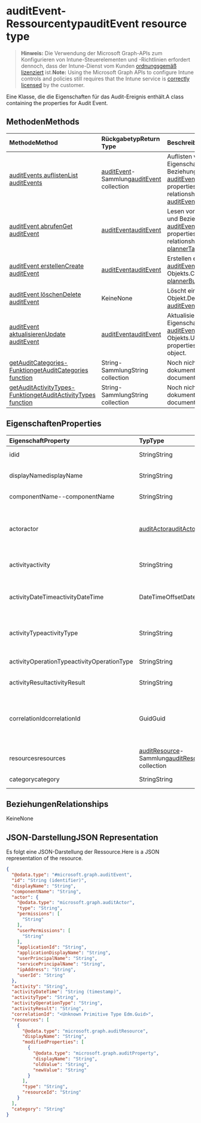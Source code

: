 # <a name="auditevent-resource-type"></a><span data-ttu-id="f915d-101">auditEvent-Ressourcentyp</span><span class="sxs-lookup"><span data-stu-id="f915d-101">auditEvent resource type</span></span>

> <span data-ttu-id="f915d-102">**Hinweis:** Die Verwendung der Microsoft Graph-APIs zum Konfigurieren von Intune-Steuerelementen und -Richtlinien erfordert dennoch, dass der Intune-Dienst vom Kunden [ordnungsgemäß lizenziert](https://go.microsoft.com/fwlink/?linkid=839381) ist.</span><span class="sxs-lookup"><span data-stu-id="f915d-102">**Note:** Using the Microsoft Graph APIs to configure Intune controls and policies still requires that the Intune service is [correctly licensed](https://go.microsoft.com/fwlink/?linkid=839381) by the customer.</span></span>

<span data-ttu-id="f915d-103">Eine Klasse, die die Eigenschaften für das Audit-Ereignis enthält.</span><span class="sxs-lookup"><span data-stu-id="f915d-103">A class containing the properties for Audit Event.</span></span>
## <a name="methods"></a><span data-ttu-id="f915d-104">Methoden</span><span class="sxs-lookup"><span data-stu-id="f915d-104">Methods</span></span>
|<span data-ttu-id="f915d-105">Methode</span><span class="sxs-lookup"><span data-stu-id="f915d-105">Method</span></span>|<span data-ttu-id="f915d-106">Rückgabetyp</span><span class="sxs-lookup"><span data-stu-id="f915d-106">Return Type</span></span>|<span data-ttu-id="f915d-107">Beschreibung</span><span class="sxs-lookup"><span data-stu-id="f915d-107">Description</span></span>|
|:---|:---|:---|
|[<span data-ttu-id="f915d-108">auditEvents auflisten</span><span class="sxs-lookup"><span data-stu-id="f915d-108">List auditEvents</span></span>](../api/intune_auditing_auditevent_list.md)|<span data-ttu-id="f915d-109">[auditEvent](../resources/intune_auditing_auditevent.md)-Sammlung</span><span class="sxs-lookup"><span data-stu-id="f915d-109">[auditEvent](../resources/intune_auditing_auditevent.md) collection</span></span>|<span data-ttu-id="f915d-110">Auflisten von Eigenschaften und Beziehungen der [auditEvent](../resources/intune_auditing_auditevent.md)-Objekte.</span><span class="sxs-lookup"><span data-stu-id="f915d-110">List properties and relationships of the [auditEvent](../resources/intune_auditing_auditevent.md) objects.</span></span>|
|[<span data-ttu-id="f915d-111">auditEvent abrufen</span><span class="sxs-lookup"><span data-stu-id="f915d-111">Get auditEvent</span></span>](../api/intune_auditing_auditevent_get.md)|[<span data-ttu-id="f915d-112">auditEvent</span><span class="sxs-lookup"><span data-stu-id="f915d-112">auditEvent</span></span>](../resources/intune_auditing_auditevent.md)|<span data-ttu-id="f915d-113">Lesen von Eigenschaften und Beziehungen des [auditEvent](../resources/intune_auditing_auditevent.md)-Objekts.</span><span class="sxs-lookup"><span data-stu-id="f915d-113">Read properties and relationships of [plannerTaskDetails](../resources/intune_auditing_auditevent.md) object.</span></span>|
|[<span data-ttu-id="f915d-114">auditEvent erstellen</span><span class="sxs-lookup"><span data-stu-id="f915d-114">Create auditEvent</span></span>](../api/intune_auditing_auditevent_create.md)|[<span data-ttu-id="f915d-115">auditEvent</span><span class="sxs-lookup"><span data-stu-id="f915d-115">auditEvent</span></span>](../resources/intune_auditing_auditevent.md)|<span data-ttu-id="f915d-116">Erstellen eines neuen [auditEvent](../resources/intune_auditing_auditevent.md)-Objekts.</span><span class="sxs-lookup"><span data-stu-id="f915d-116">Create a new [plannerBucket](../resources/intune_auditing_auditevent.md) object.</span></span>|
|[<span data-ttu-id="f915d-117">auditEvent löschen</span><span class="sxs-lookup"><span data-stu-id="f915d-117">Delete auditEvent</span></span>](../api/intune_auditing_auditevent_delete.md)|<span data-ttu-id="f915d-118">Keine</span><span class="sxs-lookup"><span data-stu-id="f915d-118">None</span></span>|<span data-ttu-id="f915d-119">Löscht ein [auditEvent](../resources/intune_auditing_auditevent.md)-Objekt.</span><span class="sxs-lookup"><span data-stu-id="f915d-119">Deletes a [auditEvent](../resources/intune_auditing_auditevent.md).</span></span>|
|[<span data-ttu-id="f915d-120">auditEvent aktualisieren</span><span class="sxs-lookup"><span data-stu-id="f915d-120">Update auditEvent</span></span>](../api/intune_auditing_auditevent_update.md)|[<span data-ttu-id="f915d-121">auditEvent</span><span class="sxs-lookup"><span data-stu-id="f915d-121">auditEvent</span></span>](../resources/intune_auditing_auditevent.md)|<span data-ttu-id="f915d-122">Aktualisieren der Eigenschaften eines [auditEvent](../resources/intune_auditing_auditevent.md)-Objekts.</span><span class="sxs-lookup"><span data-stu-id="f915d-122">Update the properties of a [calendar](../resources/intune_auditing_auditevent.md) object.</span></span>|
|[<span data-ttu-id="f915d-123">getAuditCategories-Funktion</span><span class="sxs-lookup"><span data-stu-id="f915d-123">getAuditCategories function</span></span>](../api/intune_auditing_auditevent_getauditcategories.md)|<span data-ttu-id="f915d-124">String-Sammlung</span><span class="sxs-lookup"><span data-stu-id="f915d-124">String collection</span></span>|<span data-ttu-id="f915d-125">Noch nicht dokumentiert</span><span class="sxs-lookup"><span data-stu-id="f915d-125">Not yet documented</span></span>|
|[<span data-ttu-id="f915d-126">getAuditActivityTypes-Funktion</span><span class="sxs-lookup"><span data-stu-id="f915d-126">getAuditActivityTypes function</span></span>](../api/intune_auditing_auditevent_getauditactivitytypes.md)|<span data-ttu-id="f915d-127">String-Sammlung</span><span class="sxs-lookup"><span data-stu-id="f915d-127">String collection</span></span>|<span data-ttu-id="f915d-128">Noch nicht dokumentiert</span><span class="sxs-lookup"><span data-stu-id="f915d-128">Not yet documented</span></span>|

## <a name="properties"></a><span data-ttu-id="f915d-129">Eigenschaften</span><span class="sxs-lookup"><span data-stu-id="f915d-129">Properties</span></span>
|<span data-ttu-id="f915d-130">Eigenschaft</span><span class="sxs-lookup"><span data-stu-id="f915d-130">Property</span></span>|<span data-ttu-id="f915d-131">Typ</span><span class="sxs-lookup"><span data-stu-id="f915d-131">Type</span></span>|<span data-ttu-id="f915d-132">Beschreibung</span><span class="sxs-lookup"><span data-stu-id="f915d-132">Description</span></span>|
|:---|:---|:---|
|<span data-ttu-id="f915d-133">id</span><span class="sxs-lookup"><span data-stu-id="f915d-133">id</span></span>|<span data-ttu-id="f915d-134">String</span><span class="sxs-lookup"><span data-stu-id="f915d-134">String</span></span>|<span data-ttu-id="f915d-135">Schlüssel der Entität.</span><span class="sxs-lookup"><span data-stu-id="f915d-135">Key of the setting.</span></span>|
|<span data-ttu-id="f915d-136">displayName</span><span class="sxs-lookup"><span data-stu-id="f915d-136">displayName</span></span>|<span data-ttu-id="f915d-137">String</span><span class="sxs-lookup"><span data-stu-id="f915d-137">String</span></span>|<span data-ttu-id="f915d-138">Anzeigename des Ereignisses</span><span class="sxs-lookup"><span data-stu-id="f915d-138">Event display name.</span></span>|
|<span data-ttu-id="f915d-139">componentName</span><span class="sxs-lookup"><span data-stu-id="f915d-139">--componentName</span></span>|<span data-ttu-id="f915d-140">String</span><span class="sxs-lookup"><span data-stu-id="f915d-140">String</span></span>|<span data-ttu-id="f915d-141">Komponentenname</span><span class="sxs-lookup"><span data-stu-id="f915d-141">Component name.</span></span>|
|<span data-ttu-id="f915d-142">actor</span><span class="sxs-lookup"><span data-stu-id="f915d-142">actor</span></span>|[<span data-ttu-id="f915d-143">auditActor</span><span class="sxs-lookup"><span data-stu-id="f915d-143">auditActor</span></span>](../resources/intune_auditing_auditactor.md)|<span data-ttu-id="f915d-144">AAD-Benutzer und -Anwendung, die dem Audit-Ereignis zugeordnet sind.</span><span class="sxs-lookup"><span data-stu-id="f915d-144">AAD user and application that are associated with the audit event.</span></span>|
|<span data-ttu-id="f915d-145">activity</span><span class="sxs-lookup"><span data-stu-id="f915d-145">activity</span></span>|<span data-ttu-id="f915d-146">String</span><span class="sxs-lookup"><span data-stu-id="f915d-146">String</span></span>|<span data-ttu-id="f915d-147">Anzeigename der Aktivität</span><span class="sxs-lookup"><span data-stu-id="f915d-147">Friendly name of the activity.</span></span>|
|<span data-ttu-id="f915d-148">activityDateTime</span><span class="sxs-lookup"><span data-stu-id="f915d-148">activityDateTime</span></span>|<span data-ttu-id="f915d-149">DateTimeOffset</span><span class="sxs-lookup"><span data-stu-id="f915d-149">DateTimeOffset</span></span>|<span data-ttu-id="f915d-150">Datum und Uhrzeit in UTC, zu der die Aktivität ausgeführt wurde.</span><span class="sxs-lookup"><span data-stu-id="f915d-150">The date time in UTC when the activity was performed.</span></span>|
|<span data-ttu-id="f915d-151">activityType</span><span class="sxs-lookup"><span data-stu-id="f915d-151">activityType</span></span>|<span data-ttu-id="f915d-152">String</span><span class="sxs-lookup"><span data-stu-id="f915d-152">String</span></span>|<span data-ttu-id="f915d-153">Der Typ der Aktivität, die ausgeführt wurde.</span><span class="sxs-lookup"><span data-stu-id="f915d-153">The type of activity that was being performed.</span></span>|
|<span data-ttu-id="f915d-154">activityOperationType</span><span class="sxs-lookup"><span data-stu-id="f915d-154">activityOperationType</span></span>|<span data-ttu-id="f915d-155">String</span><span class="sxs-lookup"><span data-stu-id="f915d-155">String</span></span>|<span data-ttu-id="f915d-156">Der HTTP-Vorgangstyp der Aktivität</span><span class="sxs-lookup"><span data-stu-id="f915d-156">The HTTP operation type of the activity.</span></span>|
|<span data-ttu-id="f915d-157">activityResult</span><span class="sxs-lookup"><span data-stu-id="f915d-157">activityResult</span></span>|<span data-ttu-id="f915d-158">String</span><span class="sxs-lookup"><span data-stu-id="f915d-158">String</span></span>|<span data-ttu-id="f915d-159">Das Ergebnis der Aktivität</span><span class="sxs-lookup"><span data-stu-id="f915d-159">The result of the submission.</span></span>|
|<span data-ttu-id="f915d-160">correlationId</span><span class="sxs-lookup"><span data-stu-id="f915d-160">correlationId</span></span>|<span data-ttu-id="f915d-161">Guid</span><span class="sxs-lookup"><span data-stu-id="f915d-161">Guid</span></span>|<span data-ttu-id="f915d-162">Die Clientanforderungs-ID, die zum Korrelieren der Aktivität innerhalb des Systems verwendet wird.</span><span class="sxs-lookup"><span data-stu-id="f915d-162">The client request Id that is used to correlate activity within the system.</span></span>|
|<span data-ttu-id="f915d-163">resources</span><span class="sxs-lookup"><span data-stu-id="f915d-163">resources</span></span>|<span data-ttu-id="f915d-164">[auditResource](../resources/intune_auditing_auditresource.md)-Sammlung</span><span class="sxs-lookup"><span data-stu-id="f915d-164">[auditResource](../resources/intune_auditing_auditresource.md) collection</span></span>|<span data-ttu-id="f915d-165">Ressourcen, die geändert werden.</span><span class="sxs-lookup"><span data-stu-id="f915d-165">Resources being modified.</span></span>|
|<span data-ttu-id="f915d-166">category</span><span class="sxs-lookup"><span data-stu-id="f915d-166">category</span></span>|<span data-ttu-id="f915d-167">String</span><span class="sxs-lookup"><span data-stu-id="f915d-167">String</span></span>|<span data-ttu-id="f915d-168">Audit-Kategorie</span><span class="sxs-lookup"><span data-stu-id="f915d-168">Audit category.</span></span>|

## <a name="relationships"></a><span data-ttu-id="f915d-169">Beziehungen</span><span class="sxs-lookup"><span data-stu-id="f915d-169">Relationships</span></span>
<span data-ttu-id="f915d-170">Keine</span><span class="sxs-lookup"><span data-stu-id="f915d-170">None</span></span>
## <a name="json-representation"></a><span data-ttu-id="f915d-171">JSON-Darstellung</span><span class="sxs-lookup"><span data-stu-id="f915d-171">JSON Representation</span></span>
<span data-ttu-id="f915d-172">Es folgt eine JSON-Darstellung der Ressource.</span><span class="sxs-lookup"><span data-stu-id="f915d-172">Here is a JSON representation of the resource.</span></span>
<!-- {
  "blockType": "resource",
  "keyProperty": "id",
  "@odata.type": "microsoft.graph.auditEvent"
}
-->
``` json
{
  "@odata.type": "#microsoft.graph.auditEvent",
  "id": "String (identifier)",
  "displayName": "String",
  "componentName": "String",
  "actor": {
    "@odata.type": "microsoft.graph.auditActor",
    "type": "String",
    "permissions": [
      "String"
    ],
    "userPermissions": [
      "String"
    ],
    "applicationId": "String",
    "applicationDisplayName": "String",
    "userPrincipalName": "String",
    "servicePrincipalName": "String",
    "ipAddress": "String",
    "userId": "String"
  },
  "activity": "String",
  "activityDateTime": "String (timestamp)",
  "activityType": "String",
  "activityOperationType": "String",
  "activityResult": "String",
  "correlationId": "<Unknown Primitive Type Edm.Guid>",
  "resources": [
    {
      "@odata.type": "microsoft.graph.auditResource",
      "displayName": "String",
      "modifiedProperties": [
        {
          "@odata.type": "microsoft.graph.auditProperty",
          "displayName": "String",
          "oldValue": "String",
          "newValue": "String"
        }
      ],
      "type": "String",
      "resourceId": "String"
    }
  ],
  "category": "String"
}
```



